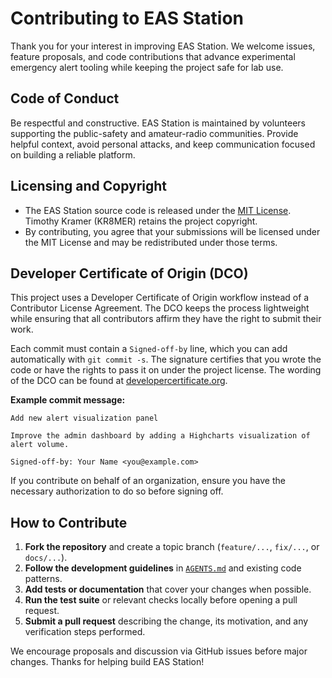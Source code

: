 # Contributing to EAS Station

Thank you for your interest in improving EAS Station. We welcome issues, feature proposals, and code contributions that advance experimental emergency alert tooling while keeping the project safe for lab use.

## Code of Conduct

Be respectful and constructive. EAS Station is maintained by volunteers supporting the public-safety and amateur-radio communities. Provide helpful context, avoid personal attacks, and keep communication focused on building a reliable platform.

## Licensing and Copyright

- The EAS Station source code is released under the [MIT License](LICENSE). Timothy Kramer (KR8MER) retains the project copyright.
- By contributing, you agree that your submissions will be licensed under the MIT License and may be redistributed under those terms.

## Developer Certificate of Origin (DCO)

This project uses a Developer Certificate of Origin workflow instead of a Contributor License Agreement. The DCO keeps the process lightweight while ensuring that all contributors affirm they have the right to submit their work.

Each commit must contain a `Signed-off-by` line, which you can add automatically with `git commit -s`. The signature certifies that you wrote the code or have the rights to pass it on under the project license. The wording of the DCO can be found at [developercertificate.org](https://developercertificate.org/).

**Example commit message:**

```
Add new alert visualization panel

Improve the admin dashboard by adding a Highcharts visualization of alert volume.

Signed-off-by: Your Name <you@example.com>
```

If you contribute on behalf of an organization, ensure you have the necessary authorization to do so before signing off.

## How to Contribute

1. **Fork the repository** and create a topic branch (`feature/...`, `fix/...`, or `docs/...`).
2. **Follow the development guidelines** in [`AGENTS.md`](AGENTS.md) and existing code patterns.
3. **Add tests or documentation** that cover your changes when possible.
4. **Run the test suite** or relevant checks locally before opening a pull request.
5. **Submit a pull request** describing the change, its motivation, and any verification steps performed.

We encourage proposals and discussion via GitHub issues before major changes. Thanks for helping build EAS Station!
